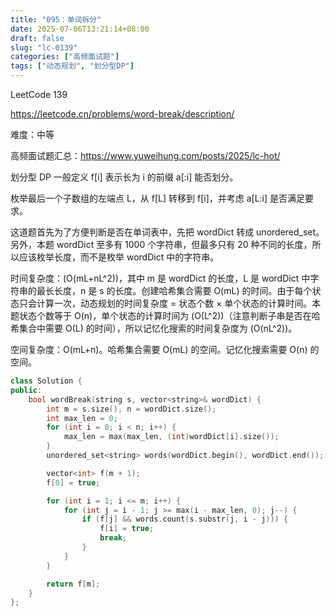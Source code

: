 ```yaml
---
title: "095：单词拆分"
date: 2025-07-06T13:21:14+08:00
draft: false
slug: "lc-0139"
categories: ["高频面试题"]
tags: ["动态规划", "划分型DP"]
---
```


LeetCode 139

https://leetcode.cn/problems/word-break/description/

难度：中等

高频面试题汇总：https://www.yuweihung.com/posts/2025/lc-hot/

划分型 DP 一般定义 f[i] 表示长为 i 的前缀 a[:i] 能否划分。

枚举最后一个子数组的左端点 L，从 f[L] 转移到 f[i]，并考虑 a[L:i] 是否满足要求。

这道题首先为了方便判断是否在单词表中，先把 wordDict 转成 unordered_set。另外，本题 wordDict 至多有 1000 个字符串，但最多只有 20 种不同的长度，所以应该枚举长度，而不是枚举 wordDict 中的字符串。

时间复杂度：\(O(mL+nL^2)\)，其中 m 是 wordDict 的长度，L 是 wordDict 中字符串的最长长度，n 是 s 的长度。创建哈希集合需要 O(mL) 的时间。由于每个状态只会计算一次，动态规划的时间复杂度 = 状态个数 × 单个状态的计算时间。本题状态个数等于 O(n)，单个状态的计算时间为 \(O(L^2)\)（注意判断子串是否在哈希集合中需要 O(L) 的时间），所以记忆化搜索的时间复杂度为 \(O(nL^2)\)。

空间复杂度：O(mL+n)。哈希集合需要 O(mL) 的空间。记忆化搜索需要 O(n) 的空间。

<!--more-->

```cpp
class Solution {
public:
    bool wordBreak(string s, vector<string>& wordDict) {
        int m = s.size(), n = wordDict.size();
        int max_len = 0;
        for (int i = 0; i < n; i++) {
            max_len = max(max_len, (int)wordDict[i].size());
        }
        unordered_set<string> words(wordDict.begin(), wordDict.end());

        vector<int> f(m + 1);
        f[0] = true;

        for (int i = 1; i <= m; i++) {
            for (int j = i - 1; j >= max(i - max_len, 0); j--) {
                if (f[j] && words.count(s.substr(j, i - j))) {
                    f[i] = true;
                    break;
                }
            }
        }

        return f[m];
    }
};
```
